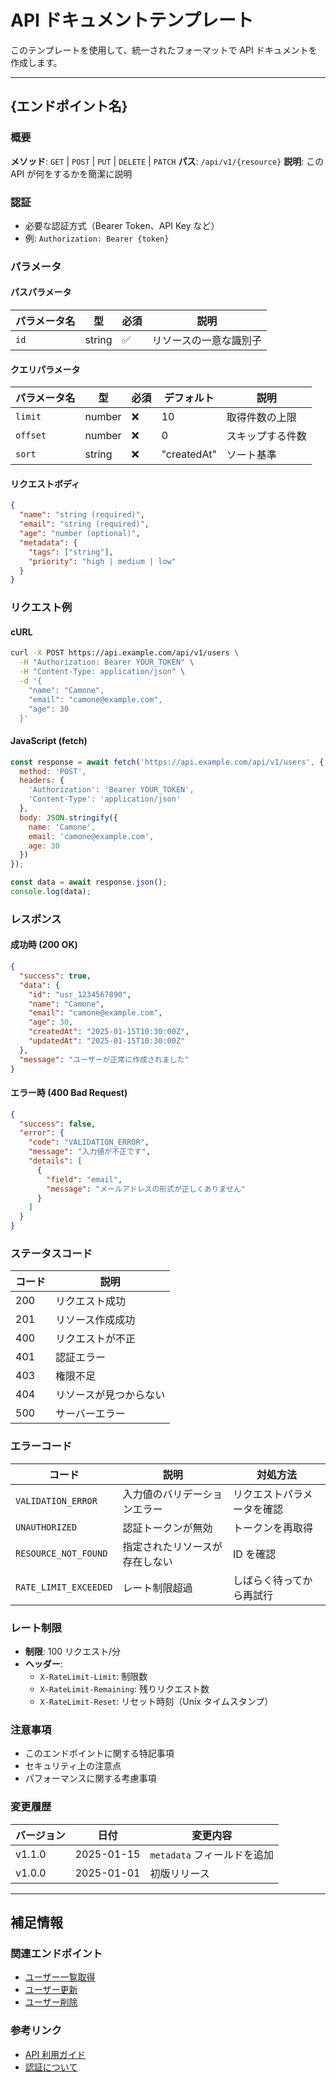 # API ドキュメントテンプレート

このテンプレートを使用して、統一されたフォーマットで API ドキュメントを作成します。

---

## {エンドポイント名}

### 概要

**メソッド**: `GET` | `POST` | `PUT` | `DELETE` | `PATCH`
**パス**: `/api/v1/{resource}`
**説明**: この API が何をするかを簡潔に説明

### 認証

- 必要な認証方式（Bearer Token、API Key など）
- 例: `Authorization: Bearer {token}`

### パラメータ

#### パスパラメータ

| パラメータ名 | 型 | 必須 | 説明 |
|---|---|---|---|
| `id` | string | ✅ | リソースの一意な識別子 |

#### クエリパラメータ

| パラメータ名 | 型 | 必須 | デフォルト | 説明 |
|---|---|---|---|---|
| `limit` | number | ❌ | 10 | 取得件数の上限 |
| `offset` | number | ❌ | 0 | スキップする件数 |
| `sort` | string | ❌ | "createdAt" | ソート基準 |

#### リクエストボディ

```json
{
  "name": "string (required)",
  "email": "string (required)",
  "age": "number (optional)",
  "metadata": {
    "tags": ["string"],
    "priority": "high | medium | low"
  }
}
```

### リクエスト例

#### cURL

```bash
curl -X POST https://api.example.com/api/v1/users \
  -H "Authorization: Bearer YOUR_TOKEN" \
  -H "Content-Type: application/json" \
  -d '{
    "name": "Camone",
    "email": "camone@example.com",
    "age": 30
  }'
```

#### JavaScript (fetch)

```javascript
const response = await fetch('https://api.example.com/api/v1/users', {
  method: 'POST',
  headers: {
    'Authorization': 'Bearer YOUR_TOKEN',
    'Content-Type': 'application/json'
  },
  body: JSON.stringify({
    name: 'Camone',
    email: 'camone@example.com',
    age: 30
  })
});

const data = await response.json();
console.log(data);
```

### レスポンス

#### 成功時 (200 OK)

```json
{
  "success": true,
  "data": {
    "id": "usr_1234567890",
    "name": "Camone",
    "email": "camone@example.com",
    "age": 30,
    "createdAt": "2025-01-15T10:30:00Z",
    "updatedAt": "2025-01-15T10:30:00Z"
  },
  "message": "ユーザーが正常に作成されました"
}
```

#### エラー時 (400 Bad Request)

```json
{
  "success": false,
  "error": {
    "code": "VALIDATION_ERROR",
    "message": "入力値が不正です",
    "details": [
      {
        "field": "email",
        "message": "メールアドレスの形式が正しくありません"
      }
    ]
  }
}
```

### ステータスコード

| コード | 説明 |
|---|---|
| 200 | リクエスト成功 |
| 201 | リソース作成成功 |
| 400 | リクエストが不正 |
| 401 | 認証エラー |
| 403 | 権限不足 |
| 404 | リソースが見つからない |
| 500 | サーバーエラー |

### エラーコード

| コード | 説明 | 対処方法 |
|---|---|---|
| `VALIDATION_ERROR` | 入力値のバリデーションエラー | リクエストパラメータを確認 |
| `UNAUTHORIZED` | 認証トークンが無効 | トークンを再取得 |
| `RESOURCE_NOT_FOUND` | 指定されたリソースが存在しない | ID を確認 |
| `RATE_LIMIT_EXCEEDED` | レート制限超過 | しばらく待ってから再試行 |

### レート制限

- **制限**: 100 リクエスト/分
- **ヘッダー**:
  - `X-RateLimit-Limit`: 制限数
  - `X-RateLimit-Remaining`: 残りリクエスト数
  - `X-RateLimit-Reset`: リセット時刻（Unix タイムスタンプ）

### 注意事項

- このエンドポイントに関する特記事項
- セキュリティ上の注意点
- パフォーマンスに関する考慮事項

### 変更履歴

| バージョン | 日付 | 変更内容 |
|---|---|---|
| v1.1.0 | 2025-01-15 | `metadata` フィールドを追加 |
| v1.0.0 | 2025-01-01 | 初版リリース |

---

## 補足情報

### 関連エンドポイント

- [ユーザー一覧取得](./get-users.md)
- [ユーザー更新](./update-user.md)
- [ユーザー削除](./delete-user.md)

### 参考リンク

- [API 利用ガイド](../guides/getting-started.md)
- [認証について](../guides/authentication.md)
